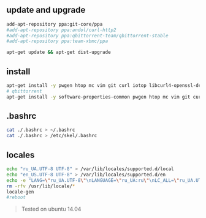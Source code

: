 ## update and upgrade

```bash
add-apt-repository ppa:git-core/ppa
#add-apt-repository ppa:andol/curl-http2
#add-apt-repository ppa:qbittorrent-team/qbittorrent-stable
#add-apt-repository ppa:team-xbmc/ppa

apt-get update && apt-get dist-upgrade
```

## install

```bash
apt-get install -y pwgen htop mc vim git curl iotop libcurl4-openssl-dev
# qbittorrent
apt-get install -y software-properties-common pwgen htop mc vim git curl libcurl4-openssl-dev build-essential
```

## .bashrc

```bash
cat ./.bashrc > ~/.bashrc
cat ./.bashrc > /etc/skel/.bashrc
```

## locales

````bash
echo "ru_UA.UTF-8 UTF-8" > /var/lib/locales/supported.d/local
echo "en_US.UTF-8 UTF-8" > /var/lib/locales/supported.d/en
echo -e "LANG=\"ru_UA.UTF-8\"\nLANGUAGE=\"ru_UA:ru\"\nLC_ALL=\"ru_UA.UTF-8\"" > /etc/default/locale
rm -rfv /usr/lib/locale/*
locale-gen
#reboot
````

> Tested on ubuntu 14.04
